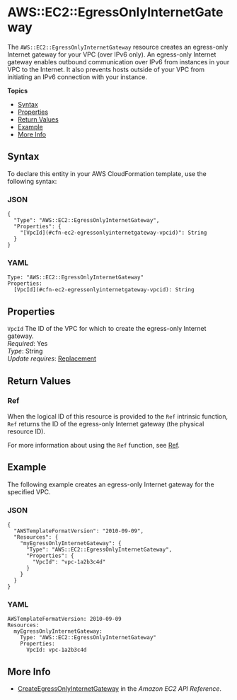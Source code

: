 # AWS::EC2::EgressOnlyInternetGateway<a name="aws-resource-ec2-egressonlyinternetgateway"></a>

The `AWS::EC2::EgressOnlyInternetGateway` resource creates an egress\-only Internet gateway for your VPC \(over IPv6 only\)\. An egress\-only Internet gateway enables outbound communication over IPv6 from instances in your VPC to the Internet\. It also prevents hosts outside of your VPC from initiating an IPv6 connection with your instance\.

**Topics**
+ [Syntax](#aws-resource-ec2-egressonlyinternetgateway-syntax)
+ [Properties](#aws-resource-ec2-egressonlyinternetgateway-properties)
+ [Return Values](#w3ab2c21c10d387c11)
+ [Example](#aws-resource-ec2-egressonlyinternetgateway-examples)
+ [More Info](#w3ab2c21c10d387c15)

## Syntax<a name="aws-resource-ec2-egressonlyinternetgateway-syntax"></a>

To declare this entity in your AWS CloudFormation template, use the following syntax:

### JSON<a name="aws-resource-ec2-egressonlyinternetgateway-syntax.json"></a>

```
{
  "Type": "AWS::EC2::EgressOnlyInternetGateway",
  "Properties": {
    "[VpcId](#cfn-ec2-egressonlyinternetgateway-vpcid)": String
  }
}
```

### YAML<a name="aws-resource-ec2-egressonlyinternetgateway-syntax.yaml"></a>

```
Type: "AWS::EC2::EgressOnlyInternetGateway"
Properties: 
  [VpcId](#cfn-ec2-egressonlyinternetgateway-vpcid): String
```

## Properties<a name="aws-resource-ec2-egressonlyinternetgateway-properties"></a>

`VpcId`  <a name="cfn-ec2-egressonlyinternetgateway-vpcid"></a>
The ID of the VPC for which to create the egress\-only Internet gateway\.  
*Required*: Yes  
*Type*: String  
*Update requires*: [Replacement](using-cfn-updating-stacks-update-behaviors.md#update-replacement)

## Return Values<a name="w3ab2c21c10d387c11"></a>

### Ref<a name="w3ab2c21c10d387c11b2"></a>

When the logical ID of this resource is provided to the `Ref` intrinsic function, `Ref` returns the ID of the egress\-only Internet gateway \(the physical resource ID\)\.

For more information about using the `Ref` function, see [Ref](intrinsic-function-reference-ref.md)\.

## Example<a name="aws-resource-ec2-egressonlyinternetgateway-examples"></a>

The following example creates an egress\-only Internet gateway for the specified VPC\.

### JSON<a name="aws-resource-ec2-egressonlyinternetgateway-example.json"></a>

```
{
  "AWSTemplateFormatVersion": "2010-09-09",
  "Resources": {
    "myEgressOnlyInternetGateway": {
      "Type": "AWS::EC2::EgressOnlyInternetGateway",
      "Properties": {
        "VpcId": "vpc-1a2b3c4d"
      }
    }
  }
}
```

### YAML<a name="aws-resource-ec2-egressonlyinternetgateway-example.yaml"></a>

```
AWSTemplateFormatVersion: 2010-09-09
Resources:
  myEgressOnlyInternetGateway:
    Type: "AWS::EC2::EgressOnlyInternetGateway"
    Properties:
      VpcId: vpc-1a2b3c4d
```

## More Info<a name="w3ab2c21c10d387c15"></a>
+ [CreateEgressOnlyInternetGateway](http://docs.aws.amazon.com//AWSEC2/latest/APIReference/API_CreateEgressOnlyInternetGateway.html) in the *Amazon EC2 API Reference*\.
